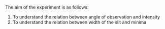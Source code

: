 
The aim of the experiment is as follows:
1. To understand the relation between angle of observation and intensity
2. To understand the relation between width of the slit and minima

